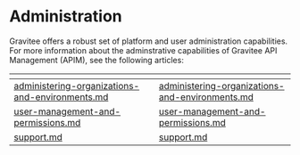 # Administration

Gravitee offers a robust set of platform and user administration capabilities. For more information about the adminstrative capabilities of Gravitee API Management (APIM), see the following articles:

<table data-view="cards"><thead><tr><th data-type="content-ref"></th><th></th><th data-hidden data-card-target data-type="content-ref"></th></tr></thead><tbody><tr><td><a href="administering-organizations-and-environments.md">administering-organizations-and-environments.md</a></td><td></td><td><a href="administering-organizations-and-environments.md">administering-organizations-and-environments.md</a></td></tr><tr><td><a href="user-management-and-permissions.md">user-management-and-permissions.md</a></td><td></td><td><a href="user-management-and-permissions.md">user-management-and-permissions.md</a></td></tr><tr><td><a href="support.md">support.md</a></td><td></td><td><a href="support.md">support.md</a></td></tr></tbody></table>




